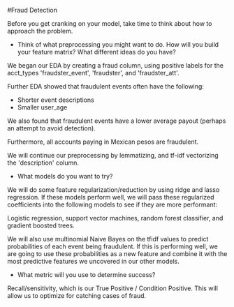 #Fraud Detection

Before you get cranking on your model, take time to think about how to approach the problem.

* Think of what preprocessing you might want to do. How will you build your feature matrix? What different ideas do you have?

We began our EDA by creating a fraud column, using positive labels for the acct_types 'fraudster_event', 'fraudster',
and 'fraudster_att'. 

Further EDA showed that fraudulent events often have the following:
* Shorter event descriptions
* Smaller user_age

We also found that fraudulent events have a lower average payout (perhaps an attempt to avoid detection).

Furthermore, all accounts paying in Mexican pesos are fraudulent.

We will continue our preprocessing by lemmatizing, and tf-idf vectorizing the 'description' column.

* What models do you want to try?

We will do some feature regularization/reduction by using ridge and lasso regression. If these models perform well, we
will pass these regularized coefficients into the following models to see if they are more performant:

Logistic regression, support vector machines, random forest classifier, and gradient boosted trees.

We will also use multinomial Naive Bayes on the tfidf values to predict probabilities of each event being fraudulent.
If this is performing well, we are going to use these probabilities as a new feature and combine it with the most
predictive features we uncovered in our other models.

* What metric will you use to determine success?

Recall/sensitivity, which is our True Positive / Condition Positive. This will allow us to optimize for catching cases
of fraud.
